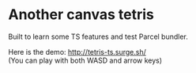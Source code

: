 # Another canvas tetris
Built to learn some TS features and test Parcel bundler.

Here is the demo: http://tetris-ts.surge.sh/  
(You can play with both WASD and arrow keys)
